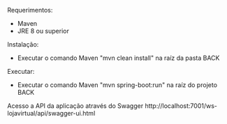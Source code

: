 Requerimentos:
- Maven
- JRE 8 ou superior

Instalação:
- Executar o comando Maven "mvn clean install" na raíz da pasta BACK

Executar:
- Executar o comando Maven "mvn spring-boot:run" na raíz do projeto BACK

Acesso a API da aplicação através do Swagger
http://localhost:7001/ws-lojavirtual/api/swagger-ui.html
